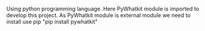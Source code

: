 Using python programming language.
Here PyWhatkit module is imported to develop this project.
As PyWhatkit module is external module we need to install use pip
"pip install pywhatkit"
